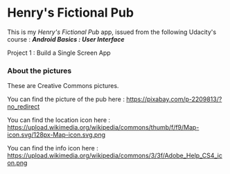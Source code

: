 # Henry's Fictional Pub
This is my *Henry's Fictional Pub* app, issued from the following Udacity's course : ***Android Basics : User Interface***

Project 1 : Build a Single Screen App

### About the pictures
These are Creative Commons pictures.

You can find the picture of the pub here : https://pixabay.com/p-2209813/?no_redirect

You can find the location icon here : https://upload.wikimedia.org/wikipedia/commons/thumb/f/f9/Map-icon.svg/128px-Map-icon.svg.png

You can find the info icon here : https://upload.wikimedia.org/wikipedia/commons/3/3f/Adobe_Help_CS4_icon.png
